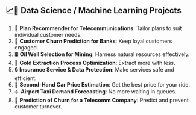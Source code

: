 ## 📈🤖 **Data Science / Machine Learning Projects**

1. 📱 **Plan Recommender for Telecommunications**: Tailor plans to suit individual customer needs.
2. 🏦 **Customer Churn Prediction for Banks**: Keep loyal customers engaged.
3. 🛢️ **Oil Well Selection for Mining**: Harness natural resources effectively.
4. 🥇 **Gold Extraction Process Optimization**: Extract more with less.
5. 🔒 **Insurance Service & Data Protection**: Make services safe and efficient.
6. 🚗 **Second-Hand Car Price Estimation**: Get the best price for your ride.
7. ✈️ **Airport Taxi Demand Forecasting**: No more waiting in queues.
8. 📲 **Prediction of Churn for a Telecomm Company**: Predict and prevent customer turnover.